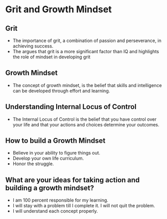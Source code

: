 # Grit and Growth Mindset

## Grit

- The importance of grit, a combination of passion and perseverance, in achieving success.
- The argues that grit is a more significant factor than IQ and highlights the role of mindset in developing grit

## Growth Mindset
- The concept of growth mindset, is the belief that skills and intelligence can be developed through effort and learning.

## Understanding Internal Locus of Control
- The Internal Locus of Control is the belief that you have control over your life and that your actions and choices determine your outcomes.

## How to build a Growth Mindset

- Believe in your ability to figure things out.
- Develop your own life curriculum.
- Honor the struggle.

## What are your ideas for taking action and building a growth mindset?
- I am 100 percent responsible for my learning.
- I will stay with a problem till I complete it. I will not quit the problem.
- I will understand each concept properly.
